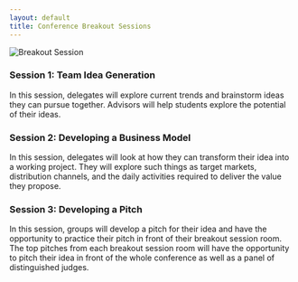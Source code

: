 ```yaml
---
layout: default
title: Conference Breakout Sessions
---
```

<div class="col-md-6 pull-right">
	<img src="http://i.imgur.com/sNyyyOol.jpg" alt="Breakout Session" class="img-thumbnail img-responsive">
</div>

### Session 1: Team Idea Generation

In this session, delegates will explore current trends and brainstorm ideas they can pursue together. Advisors will help students explore the potential of their ideas.

### Session 2: Developing a Business Model

In this session, delegates will look at how they can transform their idea into a working project. They will explore such things as target markets, distribution channels, and the daily activities required to deliver the value they propose.

### Session 3: Developing a Pitch

In this session, groups will develop a pitch for their idea and have the opportunity to practice their pitch in front of their breakout session room. The top pitches from each breakout session room will have the opportunity to pitch their idea in front of the whole conference as well as a panel of distinguished judges.
